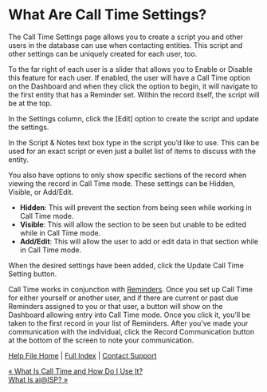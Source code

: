  What Are Call Time Settings?
==========

The Call Time Settings page allows you to create a script you and other users in the database can use when contacting entities. This script and other settings can be uniquely created for each user, too.

To the far right of each user is a slider that allows you to Enable or Disable this feature for each user. If enabled, the user will have a Call Time option on the Dashboard and when they click the option to begin, it will navigate to the first entity that has a Reminder set. Within the record itself, the script will be at the top.

In the Settings column, click the [Edit] option to create the script and update the settings.

In the Script & Notes text box type in the script you’d like to use. This can be used for an exact script or even just a bullet list of items to discuss with the entity.

You also have options to only show specific sections of the record when viewing the record in Call Time mode. These settings can be Hidden, Visible, or Add/Edit.

* **Hidden**: This will prevent the section from being seen while working in Call Time mode.
* **Visible**: This will allow the section to be seen but unable to be edited while in Call Time mode.
* **Add/Edit**: This will allow the user to add or edit data in that section while in Call Time mode.

When the desired settings have been added, click the Update Call Time Setting button.

Call Time works in conjunction with [Reminders](https://ispolitical.com/what-are-reminders/). Once you set up Call Time for either yourself or another user, and if there are current or past due Reminders assigned to you or that user, a button will show on the Dashboard allowing entry into Call Time mode. Once you click it, you’ll be taken to the first record in your list of Reminders. After you’ve made your communication with the individual, click the Record Communication button at the bottom of the screen to note your communication.

[Help File Home](/help/) | [Full Index](/Help-File-Directory/) | [Contact Support](mailto:support@ISPolitical.com)

[« What Is Call Time and How Do I Use It?](/What-Is-Call-Time-and-How-Do-I-Use-It)  
[What Is ai@ISP? »](/What-Is-ai-ISP)